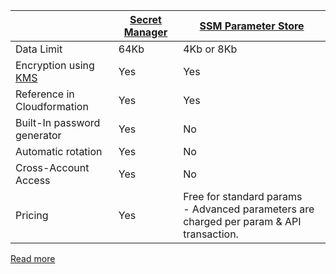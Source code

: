 
|                                   | [Secret Manager](AWSSecretsManager.md) | [SSM Parameter Store](AWSSystemManager.md)                                                  |
|-----------------------------------|----------------------------------------|---------------------------------------------------------------------------------------------|
| Data Limit                        | 64Kb                                   | 4Kb or 8Kb                                                                                  |
| Encryption using [KMS](AWSKMS.md) | Yes                                    | Yes                                                                                         |
| Reference in Cloudformation       | Yes                                    | Yes                                                                                         |
| Built-In password generator       | Yes                                    | No                                                                                          |
| Automatic rotation                | Yes                                    | No                                                                                          |
| Cross-Account Access              | Yes                                    | No                                                                                          |
| Pricing                           | Yes                                    | Free for standard params<br/>- Advanced parameters are charged per param & API transaction. |


[Read more](https://tutorialsdojo.com/aws-secrets-manager-vs-systems-manager-parameter-store/)

